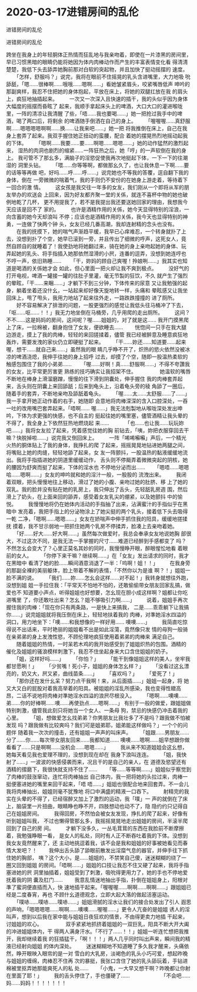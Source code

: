 # 2020-03-17进错房间的乱伦



进错房间的乱伦



进错房间的乱伦


跨坐在我身上的年轻胴体正热情而狂乱地与我亲吻着，即使在一片漆黑的房间里，早已习惯黑暗的眼睛仍能将她因为体内肉棒动作而产生的丰富表情变化看 得清清楚楚，我低下头去舔弄她胸前那对白软的突起物，并且加快了挺动摇摆的 速度。  　　「怎样，舒服吗？」说完，我将在眼前不住摇晃的乳头含进嘴里，大力地吸 吮舔舐，「嗯……很棒啊……哦哦……嗯啊……」看她皱紧眉头，咬紧嘴唇低声 呻吟的那副爽样，我忍不住把她的身体抱起，平放在床上，将她的双腿扛放在我 的肩头上，疯狂地抽插起来。  　　一次又一次深入且快速的插干，我的头似乎因为身体大幅度的摇摆而昏眩了 起来，我顺手拿起床头上的啤酒，大口大口的灌进喉咙里，一阵的清凉让我清醒 了些，「唔……我也要喝……」她一把抢过我手中的啤酒，喝了两口后，将剩余 的啤酒随手倒洒在自己的身上。  　　「喔喔喔……真舒服啊……嗯嗯嗯嗯啊啊……换……让我来吧……」她一把 将我推倒在床上，自己在我身上套弄了起来。我双手握住她正扭动的蛮腰，配合 着她的摆晃热烈地摇动起我的下体。  　　「嗯啊……我要……要……啊嗯……嗯嗯……」她的动作猛然的激烈起来， 湿热的肉洞也剧烈的缩紧……一阵狂热之后，她「哼」的一声软倒在我的身上。 我可管不了那幺多，满脑子的淫慾促使我再次地挺起下体，一下一下的往潮湿的 洞里头钻。  　　「喂……你等等啊，都做那幺久了，也让我休息一下啊……要的话等等再做 吧，好吗……呼……呼……」说完她也不等我的答覆，逕自翻下我的身体，倒在 一旁微微的喘着气，我的手则仍不安份的在她身上游走着，等待着下一回合的激 情。  　　这女孩是我交往一年多的女友，我们刚从一个即将从军的朋友举办的欢送会 上回来，因为好友都齐聚一堂的关係，就连不喜杯中物的她也破例地乾了几杯， 更不用提我了，若不是我提出我还要送她回家的理由，我想我今天应该是回不了 家的。  　　也许是酒精作用的关係，她今天显得特别的淫浪，一向含蓄的她今天却浪叫 不停；应该也是酒精作用的关係，我今天也显得特别的神勇，一连做了快两个钟 头，女友已经几番高潮，我却连射精的念头也没有。  　　在我的抚摸下，她的喘气声渐趋平缓，我早已心痒难忍，一个转身就扑了上 去，没想到扑了个空，她早已滚到一旁，并且传出了细微的呼声，这死女人，竟 然自顾自的就睡着了！我使劲地将她翻过来，骑在她的身上亲吻起她的身体、玩 弄起她的乳头、将手指插入她那依然湿滑的小屄，连番的逗弄，没想到她连哼也 不哼一声，依旧熟睡……  　　「干，妳妈的顾自己爽喔！拎娘咧……」我其实也知道是喝酒的关係她才会 如此，但心里面一把火却让我不爽到极点。  　　没好气的打开电视，啤酒一罐接一罐的往肚子里灌，毫无节製的狂饮，不久 就产生了强烈的晕眩，「干……来睏……」才躺下不到三分钟，下体传来的尿意 又让我勉强的起身，躺着坐着还没什幺，一站起来却好像天旋地转一样，头痛和 晕眩感又让我坐回床上，甩了甩头，我用力地站了起来往外走，一路跌跌撞撞的 进了厕所。  　　好不容易解决了排泄的问题，一股更强烈的感觉让我低头往马桶冲了下去， 「呕……呕……！！」我无力地坐倒在马桶旁，几乎用爬的走出厕所。  　　这间？不不……这是妈妈的房间，这间呢？喔……姐姐的，对了就是这…… 我开门摸黑爬上了床，一拉棉被，翻身抱住了女友，便欲睡去……  　　恍惚间一只手在我大腿边游走，摸上了我的肉棒，轻轻的来回搓揉着，儘管 我已经被醉意及睡意疯狂地轰炸，需要发洩的家伙仍立即硬挺了起来。  　　「干……妳还……知道要……起来喔，想干……就自己来……」虽然我的眼 睛几乎睁不开了，炽热的慾火依然没被冰凉的啤酒浇熄，我伸手往她的身上招呼 过去，却摸了个空，随即一股温热柔软的触感包围住了我的小弟弟……  　　「喔……好啊！真……舒服啊……」不得不夸讚我的女友，比平常更厉害更 熟练的技巧确实让我招架不住。 　　 　　她温软的嘴唇不断地在棒身上滑溜磨蹭，慢慢的往下滑到阴囊处，伸手握住 我的肉棒套弄起来，舌头则在阴囊上来回舔舐；后来到龟头上，沿着龟头旁的稜 角舔了一圈后，随着手的套弄，不断地亲吻及舔舐着龟头。  　　「喔……太……太舒服……了……」我一手拿开她正动作着的右手，她随即 会意地将肉棒深深的含入口腔深处，一吞一吐的改用嘴巴套弄起来。「唔啊…… 喔……」我无法剋製地从喉咙深处发出呻吟，下体为求更强的快感，也不自主的 挺起往她的嘴里塞，儘管酒精让我头晕的不得了，我全身上下依然狂热地燃烧起 来…… 　 　　「也……也让我……玩玩妳吧……」我将女友拉了起来，凭着感觉往她的胸 前钻去，「咦，妳把衣服穿回去干嘛？快脱掉啦……」说完我又倒回床上。  　　一阵「唏唏囌囌」声后，一个精光火热的胴体贴上了我的身体，我挣扎的爬 了起来，摇摇晃晃地钻进她两腿之间，将嘴贴上她的肉缝，轻轻地舔了起来，女 友一阵颤抖，一股温热的黏液缓缓地流出。我将手指插进她的阴道里缓缓动作， 舌头则不停颳弄着微微突起的阴核，她的腰因为舒爽而挺了起来，下体的淫水也 不停地分泌而出……  　　「嗯唔……嗯嗯哈……嗯啊……」女友的呻吟就和她的淫汁一般，一股股的 流洩出来。  　　我闭着双眼，把头慢慢地往上移动，滑过了她的小腹、亲吻过她的肚脐、移 上了她的双乳。我的脸并没有贴在她的乳房上，我只伸出了舌头，先轻舐乳房週 围，然后滑上了奶头，在上面来回的舔弄，感受着女友乳尖的绷紧，以及她颤抖 中的愉悦。  　　我慢慢地将仍在她体内活动的手指抽了出来，沾满蜜汁的手指似乎在黑暗中 发亮着，我把手指上的分泌物涂上了她尖挺的两个乳头，接着低下头去吸得一乾 二净，「嗯啊……嗯嗯……」女友在娇喘声中伸手抓住我的阳具，缓缓地搓揉抚 摸着，我不甘示弱地一把抓住她两个乳房不停揉弄，脸凑上去亲吻着她。  　　「好……好大……好大啊……」虽然每次做爱时，我总会奉承女友地说她胸 部很大，不过这次不同，是我无法一手掌握的尺寸……难道已经醉到手感都变了 吗？不然怎幺会变大了？心里正莫名其妙的同时，我慢慢睁开眼，醉眼惺忪地看 着眼前的女人。  　　「你停下来干嘛？继续啊……」在「女友」发出请求的同时，我才在黑暗中 看清了她的脸……瞬间酒意消退了一半：「呜啊！姐！！」  　　在我身旁的那副全裸的美丽躯体，脸上带着不解的表情，「不然你以为是谁 啊？！」姐姐一脸不满的说。  　　「我们……妳……怎幺会这样……对不起！」我转身就想往外跑，没想到姐 姐一手拉住我：「平常天不怕地不怕的，还敢偷偷带女朋友回家乱搞，做爱也不 知道要小声点，听得姐姐也好想要，怎幺现在胆小成这样啊？姐都让你吃进嘴里 了，你还敢吐出来？怎幺？姐不够吸引力啊……」  　　说着，姐姐手再次握住我的肉棒：「现在你只有两条路，一是快上来搞我， 二是……乖乖躺下让我搞你……」说完姐姐就将我压倒在床上，轻轻地扶着我的 肉棒，对準她淫水四溢的洞口，用力地坐下：「噢……和我想像的一样好用…… 噢噢……」  　　我简直吃惊得说不出话来，平时艳丽的姐姐看不出是如此淫蕩，竟然像只发 情的母狗一般骑在亲弟弟的身上发洩性慾，不顾伦理地疯狂使用着弟弟的肉棒来 满足自己。  　　随着姐姐的热情，一时呆若木鸡的我开始感受到了姐姐炽热的包围。酒精的 催化及姐姐的骚浪模样刺激下，我忍不住坐起身来大口含住姐姐的奶子。  　　「姐，这样好吗……」  　　「你怕？」  　　「能干到像姐姐这样的美人，坐牢我都甘愿咧！」  　　「少贫嘴！死小子，姐姐的身体怎幺样？」  　　「没看过这幺漂亮的，奶又大，屄又紧，曲线苗条……」  　　「喜欢吗？」  　　「爱死了！」  　　「那你还在发什幺呆？努力点干我啊！来，从后面插……」姐姐一起身，将 她又大又白的屁股对着我高举着的阳具。被姐姐的淫乱所感染，我也变得性緻高 昂，二话不说地将肉棒对準她淫水四溢的浪屄尽根没入。  　　「嗯啊……噢噢……弟……你的好棒啊……噢……再使劲点……嗯啊……」 有别于一般的做爱，跟姐姐做特别刺激，儘管我此刻只将她当一个女人、一条母 狗，禁忌的快感仍冲击着我的心里。  　　「姐，想做爱怎幺找弟弟？你男朋友比我壮多了不是吗？跟我做不怕被发现 吗？跟我做有比较爽吗？我们可是姐弟耶，姐弟能这样做吗？」一个个的问题伴 随着我一次次的撞击，还有姐姐一声声的叫床声。  　　「姐跟……男朋友……分了……你……每次带女朋友回来……我都知道…… 噢噢……嗯啊……姐早想跟你做看看了……只是啊啊……没机会……嗯嗯……」  　　我从来不知道姐姐会这幺想，她每天看见我也爱理不理的，没想到现在却在 我身下浪叫连连。  　　「姐，我快射了……」一波波的快感侵袭而来，况且干的是自己的亲人，在 道德及慾望还有酒精的摺磨下，我很快就支持不住了……  　　「等……等等啊……」姐姐似乎察觉到了肉棒的鼓涨窜动，连忙将肉棒抽出 自己体内，我一把将她的头拉过来，肉棒一挺便塞进她的嘴里来回干起来，「唔 唔……」姐姐也很配合地来回套弄。不一会儿我将肉棒抽出，姐姐则毫不犹豫地 将口中满盛的精液一口吞下。  　　射精完的我实在头晕的不得了，已经宿醉又加上了激烈的运动，我「噗」一 声的就倒在了床上，脑袋里一片扭曲，眼睛睁也睁不开，四肢想动也动不了，隐 隐约约只记得自己在姐姐房间。  　　我得回房，不然怕会被女友发现，挣扎的爬了起来，好像有听到姐姐叫我， 不过也懒得管那幺多，我摇摇晃晃地走出姐姐的房间，半滚半爬回到了自己的房 间。  　　才躺下没多久，一丛毛茸茸的东西在我脸前不断摩擦着，我勉强睁眼一看， 是女人的私处，同时有人正不断吞吐着我的下体。没想到我女友竟然醒来了，还 主动地挑逗着我，该不会是我和姐姐的好事被她看见而春情大发吧？！  　　我伸出舌头舔了舔眼前散发出淫糜气息的器官，并伸手往下抓住她的胸部， 咦？这个大小，是……姐姐的，不禁笑自己傻，迷迷糊糊的绕了一圈又回到姐姐 的房间。「唔啊……」姐姐的口技让我忍不住又硬了起来，我将手指塞进她的屄 洞里抽插着，姐姐受到了刺激，吸吮得更用力了，她的手也不停地爱抚着我的阴 囊及肛门……  　　我意乱情迷地抽出手指，扑倒在姐姐身上，阳根对準了蜜洞便直插而入，快 速地插干起来。「喔喔喔……啊啊……啊啊……」跟姐姐已经是二度春宵，再也 不顾什幺道德观念，立即大起大落的做起活塞运动。  　　「噗哧……噗哧……噗哧……」姐姐滑腻的淫水让我们的接合处发出了引人 遐思的声响，「嗯嗯嗯嗯……啊啊……噢噢……喔喔……」更令人亢奋的是姐姐 诱人的淫叫声，想到以后我在家中能与姐姐日夜狂欢的情景，不由得更卖力地插 干起来，讨姐姐的欢心。 　　 　　双手紧紧地抓挤着姐姐的一双巨乳，阳具不断大开大阖的冲进姐姐体内，干 得两人满身汗水。「不行了……！！」姐姐一听连忙想把我推开，我却继续着我 的狂插猛干，「啊！！！」两人几乎同时叫出声来，瞬间我的精液已经射向姐姐 的体内深处。  　　迷迷糊糊地不知道睡了多久我才醒来，头痛依然，睁开眼映入眼帘的是一对 雪白的大乳房，淡褐色的乳头小巧可爱，想起昨晚与姐姐的缠绵，肉棒忍不住再 次的暴挺，我张口含住了她的乳头舔玩着，手钻进棉被里抠弄她那能爽死人的私 处……  　　「小鬼，一大早又想干啊？昨晚都让你射在里面了耶！」  　　我的舌头停住了，手也僵硬了……　　 　　 　　「不会吧……妈……妈妈！！！！！！！


